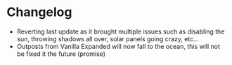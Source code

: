 # Changelog
- Reverting last update as it brought multiple issues such as disabling the sun, throwing shadows all over, solar panels going crazy, etc...
- Outposts from Vanilla Expanded will now fall to the ocean, this will not be fixed it the future (promise)
